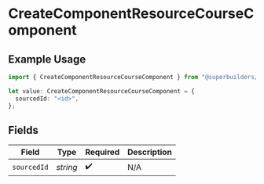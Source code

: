 # CreateComponentResourceCourseComponent

## Example Usage

```typescript
import { CreateComponentResourceCourseComponent } from "@superbuilders/oneroster/models/operations";

let value: CreateComponentResourceCourseComponent = {
  sourcedId: "<id>",
};
```

## Fields

| Field              | Type               | Required           | Description        |
| ------------------ | ------------------ | ------------------ | ------------------ |
| `sourcedId`        | *string*           | :heavy_check_mark: | N/A                |